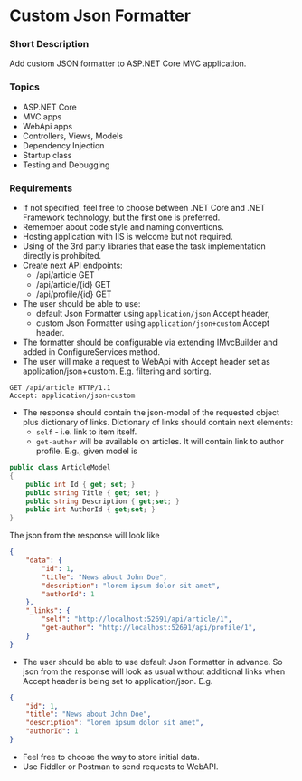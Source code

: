 # Custom Json Formatter

### Short Description

Add custom JSON formatter to ASP.NET Core MVC application.

### Topics
- ASP.NET Core
- MVC apps
- WebApi apps
- Controllers, Views, Models
- Dependency Injection
- Startup class
- Testing and Debugging

### Requirements
- If not specified, feel free to choose between .NET Core and .NET Framework technology, but the first one is preferred.
- Remember about code style and naming conventions.
- Hosting application with IIS is welcome but not required.
- Using of the 3rd party libraries that ease the task implementation directly is prohibited.
- Create next API endpoints:
    - /api/article GET
    - /api/article/{id} GET
    - /api/profile/{id} GET
- The user should be able to use:
    - default Json Formatter using `application/json` Accept header,
    - custom Json Formatter using `application/json+custom` Accept header.
- The formatter should be configurable via extending IMvcBuilder and added in ConfigureServices method.
- The user will make a request to WebApi with Accept header set as application/json+custom. E.g. filtering and sorting.
```
GET /api/article HTTP/1.1
Accept: application/json+custom
```
- The response should contain the json-model of the requested object plus dictionary of links. Dictionary of links should contain next elements:
    - `self` - i.e. link to item itself.
    - `get-author` will be available on articles. It will contain link to author profile. E.g., given model is
```csharp
public class ArticleModel
{
    public int Id { get; set; }
    public string Title { get; set; }
    public string Description { get;set; }
    public int AuthorId { get;set; }
}
```
The json from the response will look like
```json
{
    "data": {
        "id": 1,
        "title": "News about John Doe",
        "description": "lorem ipsum dolor sit amet",
        "authorId": 1
    },
    "_links": {
        "self": "http://localhost:52691/api/article/1",
        "get-author": "http://localhost:52691/api/profile/1",
    }
}
```
- The user should be able to use default Json Formatter in advance. So json from the response will look as usual without additional links when Accept header is being set to application/json. E.g.
```json
{
    "id": 1,
    "title": "News about John Doe",
    "description": "lorem ipsum dolor sit amet",
    "authorId": 1
}
```
- Feel free to choose the way to store initial data.
- Use Fiddler or Postman to send requests to WebAPI.